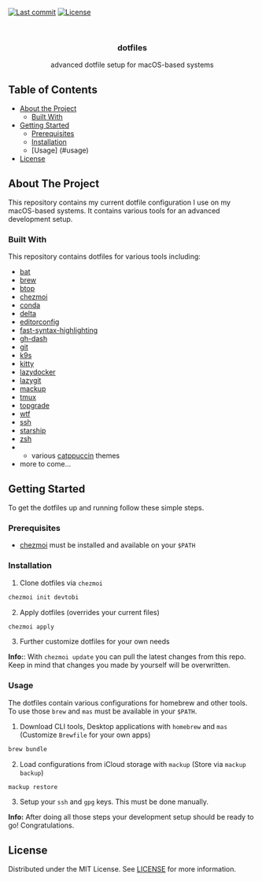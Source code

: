 <!--
*** To avoid retyping too much info. Do a search and replace for the following:
*** devtobi/dotfiles, twitter_handle, email
-->

<!-- PROJECT SHIELDS -->
<!--
*** I'm using markdown "reference style" links for readability.
*** Reference links are enclosed in brackets [ ] instead of parentheses ( ).
*** See the bottom of this document for the declaration of the reference variables
*** for contributors-url, forks-url, etc. This is an optional, concise syntax you may use.
*** https://www.markdownguide.org/basic-syntax/#reference-style-links
-->

[![Last commit][commit-shield]][commit-url] [![License][license-shield]][license-url]

<br />
<p align="center">
  <h3 align="center">dotfiles</h3>

  <p align="center">
    advanced dotfile setup for macOS-based systems
  </p>
</p>

<!-- TABLE OF CONTENTS -->

## Table of Contents

- [About the Project](#about-the-project)
  - [Built With](#built-with)
  <!--* formatting comment -->
- [Getting Started](#getting-started)
  - [Prerequisites](#prerequisites)
  - [Installation](#installation)
  - [Usage] (#usage)
  <!--* formatting comment -->
- [License](#license)

<!-- ABOUT THE PROJECT -->

## About The Project

This repository contains my current dotfile configuration I use on my macOS-based systems.
It contains various tools for an advanced development setup.

### Built With

This repository contains dotfiles for various tools including:

- [bat](https://github.com/sharkdp/bat)
- [brew](https://brew.sh)
- [btop](https://github.com/aristocratos/btop)
- [chezmoi](https://www.chezmoi.io)
- [conda](https://conda.io)
- [delta](https://github.com/dandavison/delta)
- [editorconfig](https://editorconfig.org)
- [fast-syntax-highlighting](https://github.com/zdharma-continuum/fast-syntax-highlighting)
- [gh-dash](https://github.com/dlvhdr/gh-dash)
- [git](https://git-scm.com)
- [k9s](https://k9scli.io)
- [kitty](https://github.com/kovidgoyal/kitty)
- [lazydocker](https://github.com/jesseduffield/lazydocker)
- [lazygit](https://github.com/jesseduffield/lazygit)
- [mackup](https://github.com/lra/mackup)
- [tmux](https://github.com/tmux/tmux)
- [topgrade](https://github.com/topgrade-rs/topgrade)
- [wtf](https://wtfutil.com)
- [ssh](https://www.ssh.com)
- [starship](https://starship.rs)
- [zsh](https://www.zsh.org)
- - various [catppuccin](https://catppuccin.com) themes
- more to come...

<!-- GETTING STARTED -->

## Getting Started

To get the dotfiles up and running follow these simple steps.

### Prerequisites

- [chezmoi](https://www.chezmoi.io/install/) must be installed and available on your `$PATH`

### Installation

1. Clone dotfiles via `chezmoi`

```sh
chezmoi init devtobi
```

2. Apply dotfiles (overrides your current files)

```sh
chezmoi apply
```

3. Further customize dotfiles for your own needs

**Info:**: With `chezmoi update` you can pull the latest changes from this repo. Keep in mind that changes you made by yourself will be overwritten.

### Usage

The dotfiles contain various configurations for homebrew and other tools.
To use those `brew` and `mas` must be available in your `$PATH`.

1. Download CLI tools, Desktop applications with `homebrew` and `mas` (Customize `Brewfile` for your own apps)

```sh
brew bundle
```

2. Load configurations from iCloud storage with `mackup` (Store via `mackup backup`)

```sh
mackup restore
```

3. Setup your `ssh` and `gpg` keys. This must be done manually.

**Info:** After doing all those steps your development setup should be ready to go! Congratulations.

## License

Distributed under the MIT License. See [LICENSE][license-url] for more information.

[license-shield]: https://img.shields.io/github/license/devtobi/dotfiles.svg?style=for-the-badge&logo=github
[license-url]: https://github.com/devtobi/dotfiles/blob/master/LICENSE
[commit-shield]: https://img.shields.io/github/last-commit/devtobi/dotfiles?style=for-the-badge&logo=github
[commit-url]: https://github.com/devtobi/dotfiles/commit/master
